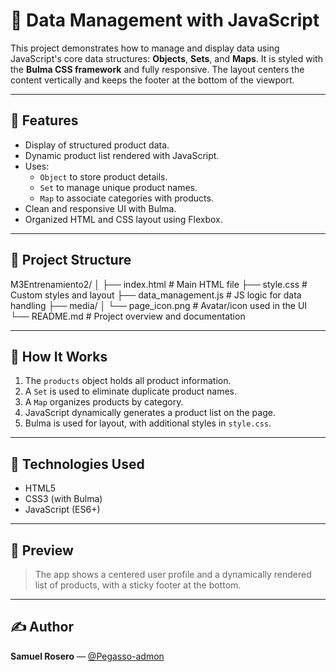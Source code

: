 # 🧠 Data Management with JavaScript

This project demonstrates how to manage and display data using JavaScript's core data structures: **Objects**, **Sets**, and **Maps**. It is styled with the **Bulma CSS framework** and fully responsive. The layout centers the content vertically and keeps the footer at the bottom of the viewport.

---

## 🚀 Features

- Display of structured product data.
- Dynamic product list rendered with JavaScript.
- Uses:
  - `Object` to store product details.
  - `Set` to manage unique product names.
  - `Map` to associate categories with products.
- Clean and responsive UI with Bulma.
- Organized HTML and CSS layout using Flexbox.

---

## 📂 Project Structure

M3Entrenamiento2/
│
├── index.html # Main HTML file
├── style.css # Custom styles and layout
├── data_management.js # JS logic for data handling
├── media/
│ └── page_icon.png # Avatar/icon used in the UI
└── README.md # Project overview and documentation

---

## 🧩 How It Works

1. The `products` object holds all product information.
2. A `Set` is used to eliminate duplicate product names.
3. A `Map` organizes products by category.
4. JavaScript dynamically generates a product list on the page.
5. Bulma is used for layout, with additional styles in `style.css`.

---

## 🔧 Technologies Used

- HTML5
- CSS3 (with Bulma)
- JavaScript (ES6+)

---

## 📸 Preview

> The app shows a centered user profile and a dynamically rendered list of products, with a sticky footer at the bottom.

---

## ✍️ Author

**Samuel Rosero** — [@Pegasso-admon](https://github.com/Pegasso-admon)